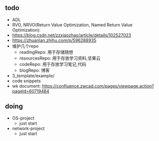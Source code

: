 ## todo
* ADL
* RVO, NRVO(Return Value Optimization, Named Return Value Optimization):
* https://blog.csdn.net/zzxiaozhao/article/details/102527023
* https://zhuanlan.zhihu.com/p/596288935
* 维护几个repo
  * readingRepo: 用于存储随想
  * resourcesRepo: 用于存放学习资料,坚果云
  * codeRepo: 用于存放学习笔记,代码
  * blogRepo: 博客
* 3_template/example/
* code snippets
* wk document: 
    https://confluence.zwcad.com/pages/viewpage.action?pageId=60719484

## doing

* OS-project
  * just start
* network-project
  * just start